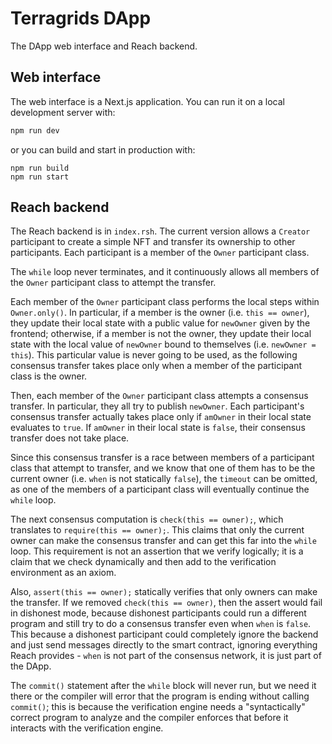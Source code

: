 # Terragrids DApp
The DApp web interface and Reach backend.

## Web interface
The web interface is a Next.js application. 
You can run it on a local development server with:
```bash
npm run dev
```
or you can build and start in production with:
```
npm run build
npm run start
```

## Reach backend
The Reach backend is in `index.rsh`. The current version allows a `Creator` participant to create a simple NFT and transfer its ownership to other participants. Each participant is a member of the `Owner` participant class.

The `while` loop never terminates, and it continuously allows all members of the `Owner` participant class to attempt the transfer. 

Each member of the `Owner` participant class performs the local steps within `Owner.only()`. In particular, if a member is the owner (i.e. `this == owner`), they update their local state with a public value for `newOwner` given by the frontend; otherwise, if a member is not the owner, they update their local state with the local value of `newOwner` bound to themselves (i.e. `newOwner = this`). This particular value is never going to be used, as the following consensus transfer takes place only when a member of the participant class is the owner.

Then, each member of the `Owner` participant class attempts a consensus transfer. In particular, they all try to publish `newOwner`. Each participant's consensus transfer actually takes place only if `amOwner` in their local state evaluates to `true`. If `amOwner` in their local state is `false`, their consensus transfer does not take place.

Since this consensus transfer is a race between members of a participant class that attempt to transfer, and we know that one of them has to be the current owner (i.e. `when` is not statically `false`), the `timeout` can be omitted, as one of the members of a participant class will eventually continue the `while` loop.

The next consensus computation is `check(this == owner);`, which translates to `require(this == owner);`. This claims that only the current owner can make the consensus transfer and can get this far into the `while` loop. This requirement is not an assertion that we verify logically; it is a claim that we check dynamically and then add to the verification environment as an axiom.

Also, `assert(this == owner);` statically verifies that only owners can make the transfer. If we removed `check(this == owner)`, then the assert would fail in dishonest mode, because dishonest participants could run a different program and still try to do a consensus transfer even when `when` is `false`. This because a dishonest participant could completely ignore the backend and just send messages directly to the smart contract, ignoring everything Reach provides - `when` is not part of the consensus network, it is just part of the DApp.

The `commit()` statement after the `while` block will never run, but we need it there or the compiler will error that the program is ending without calling `commit()`; this is because the verification engine needs a "syntactically" correct program to analyze and the compiler enforces that before it interacts with the verification engine.

